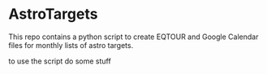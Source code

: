 AstroTargets
============

This repo contains a python script to create EQTOUR and Google Calendar files for monthly lists of astro targets. 

to use the script do some stuff
